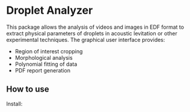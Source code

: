 # Droplet Analyzer

This package allows the analysis of videos and images in EDF format to extract 
physical parameters of droplets in acoustic levitation or other experimental techniques. 
The graphical user interface provides:

- Region of interest cropping  
- Morphological analysis  
- Polynomial fitting of data  
- PDF report generation  

## How to use

Install: